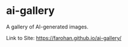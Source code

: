 # ai-gallery
A gallery of AI-generated images.

Link to Site: https://farohan.github.io/ai-gallery/
